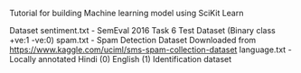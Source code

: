 Tutorial for building Machine learning model using SciKit Learn 

Dataset
sentiment.txt - SemEval 2016 Task 6 Test Dataset (Binary class +ve:1 -ve:0)
spam.txt - Spam Detection Dataset Downloaded from https://www.kaggle.com/uciml/sms-spam-collection-dataset
language.txt - Locally annotated Hindi (0) English (1) Identification dataset

